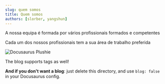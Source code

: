 ```yaml
---
slug: quem somos
title: Quem somos
authors: [slorber, yangshun]
---
```


A nossa equipa é formada por vários profissionais formados e competentes

Cada um dos nossos profissionais tem a sua área de trabalho preferida

![Docusaurus Plushie](./docusaurus-plushie-banner.jpeg)

The blog supports tags as well!

**And if you don't want a blog**: just delete this directory, and use `blog: false` in your Docusaurus config.
